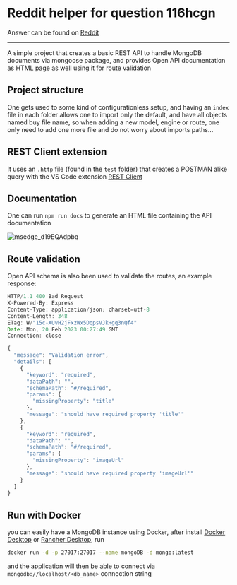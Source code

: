 # Reddit helper for question 116hcgn

Answer can be found on [Reddit](https://www.reddit.com/r/node/comments/116hcgn)

***

A simple project that creates a basic REST API to handle MongoDB documents via mongoose package, and provides Open API documentation as HTML page as well using it for route validation

## Project structure

One gets used to some kind of configurationless setup, and having an `index` file in each folder allows one to import only the default, and have all objects named buy file name, so when adding a new model, engine or route, one only need to add one more file and do not worry about imports paths...

## REST Client extension

It uses an `.http` file (found in the `test` folder) that creates a POSTMAN alike query with the VS Code extension [REST Client](https://marketplace.visualstudio.com/items?itemName=humao.rest-client)

## Documentation

One can run `npm run docs` to generate an HTML file containing the API documentation

![msedge_d19EQAdpbq](https://user-images.githubusercontent.com/45473/219985167-2ead8667-c266-4394-aa6d-df8960384fd0.png)

## Route validation

Open API schema is also been used to validate the routes, an example response:

```javascript
HTTP/1.1 400 Bad Request
X-Powered-By: Express
Content-Type: application/json; charset=utf-8
Content-Length: 348
ETag: W/"15c-XUvH2jFxzWx5DqpsVJkHgq3nQf4"
Date: Mon, 20 Feb 2023 00:27:49 GMT
Connection: close

{
  "message": "Validation error",
  "details": [
    {
      "keyword": "required",
      "dataPath": "",
      "schemaPath": "#/required",
      "params": {
        "missingProperty": "title"
      },
      "message": "should have required property 'title'"
    },
    {
      "keyword": "required",
      "dataPath": "",
      "schemaPath": "#/required",
      "params": {
        "missingProperty": "imageUrl"
      },
      "message": "should have required property 'imageUrl'"
    }
  ]
}
```

## Run with Docker

you can easily have a MongoDB instance using Docker, after install [Docker Desktop](https://www.docker.com/products/docker-desktop/) or [Rancher Desktop](https://rancherdesktop.io/), run

```bash
docker run -d -p 27017:27017 --name mongoDB -d mongo:latest
```

and the application will then be able to connect via `mongodb://localhost/<db_name>` connection string

